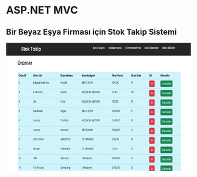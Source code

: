 # ASP.NET MVC 

## Bir Beyaz Eşya Firması için  Stok Takip Sistemi



<img src="MvcDbStok/Ekran görüntüsü 2024-04-23 134108.jpg" alt="Proje Resmi" width="700" height="350">
